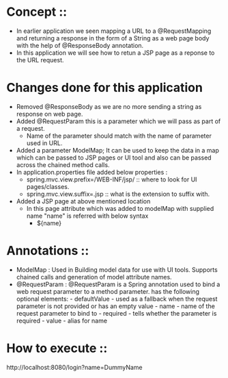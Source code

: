 # Concept ::
  - In earlier application we seen mapping a URL to a @RequestMapping and returning a response in the form of a String
  as a web page body with the help of @ResponseBody annotation.
  - In this application we will see how to retun a JSP page as a reponse to the URL request.
  
 # Changes done for this application
  - Removed @ResponseBody as we are no more sending a string as response on web page.
  - Added @RequestParam this is a parameter which we will pass as part of a request.
      - Name of the parameter should match with the name of parameter used in URL.
  - Added a parameter ModelMap; It can be used to keep the data in a map which can be passed to JSP pages or UI tool
    and also can be passed across the chained method calls.
  - In application.properties file added below properties : 
      - spring.mvc.view.prefix=/WEB-INF/jsp/ :: where to look for UI pages/classes.
      - spring.mvc.view.suffix=.jsp  :: what is the extension to suffix with.
  - Added a JSP page at above mentioned location
      - In this page attribute which was added to modelMap with supplied name "name" is referred with below syntax
        - ${name}
  
   
  
  
 
 # Annotations ::
  - ModelMap : Used in Building model data for use with UI tools. Supports chained calls and generation of model attribute names.
  - @RequestParam : @RequestParam is a Spring annotation used to bind a web request parameter to a method parameter.
							       has the following optional elements:
								- defaultValue - used as a fallback when the request parameter is not provided or has an empty value
								- name - name of the request parameter to bind to
								- required - tells whether the parameter is required
								- value - alias for name
  
  
  # How to execute :: 
  http://localhost:8080/login?name=DummyName
  
